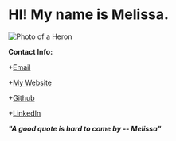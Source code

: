 # HI! My name is Melissa. 

![Photo of a Heron](https://en.wikipedia.org/wiki/Grey_heron#/media/File:Graureiher_Grey_Heron.jpg)


**Contact Info:**

+[Email](melissapabst@gmail.com)

+[My Website](codehunger.net)

+[Github](https://github.com/MelissaPabst)

+[LinkedIn](https://www.linkedin.com/in/melissapabst/)

**_"A good quote is hard to come by -- Melissa"_**